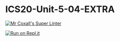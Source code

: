# ICS20-Unit-5-04-EXTRA

[![Mr Coxall's Super Linter](https://github.com/ekaterina-chernykh/ICS20-Unit-5-04-EXTRA/workflows/Mr%20Coxall's%20Super%20Linter/badge.svg)](https://github.com/ekaterina-chernykh/ICS20-Unit-5-04-EXTRA/actions/)

[![Run on Repl.it](https://repl.it/badge/github/ekaterina-chernykh/ICS20-Unit-5-04-EXTRA)](https://repl.it/github/ekaterina-chernykh/ICS20-Unit-5-04-EXTRA)
